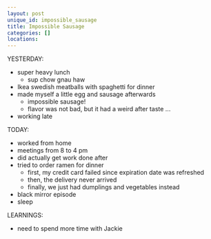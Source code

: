 ```yaml
---
layout: post
unique_id: impossible_sausage
title: Impossible Sausage
categories: []
locations: 
---
```


YESTERDAY:
* super heavy lunch
  * sup chow gnau haw
* Ikea swedish meatballs with spaghetti for dinner
* made myself a little egg and sausage afterwards
  * impossible sausage!
  * flavor was not bad, but it had a weird after taste ...
* working late

TODAY:
* worked from home
* meetings from 8 to 4 pm
* did actually get work done after
* tried to order ramen for dinner
  * first, my credit card failed since expiration date was refreshed
  * then, the delivery never arrived
  * finally, we just had dumplings and vegetables instead
* black mirror episode
* sleep

LEARNINGS:
* need to spend more time with Jackie
